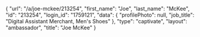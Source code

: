 {
    "url": "\/a\/joe-mckee\/213254",
    "first_name": "Joe",
    "last_name": "McKee",
    "id": "213254",
    "login_id": "1759121",
    "data": {
        "profilePhoto": null,
        "job_title": "Digital Assistant Merchant, Men's Shoes"
    },
    "type": "captivate",
    "layout": "ambassador",
    "title": "Joe McKee"
}